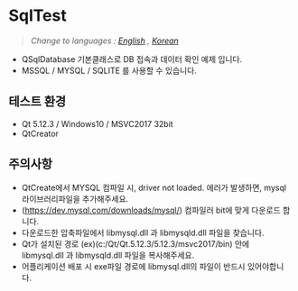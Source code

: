 # SqlTest
> *Change to languages : [English](README.en.md) , [Korean](README.md)*

- QSqlDatabase 기본클래스로 DB 접속과 데이터 확인 예제 입니다.
- MSSQL / MYSQL / SQLITE 를 사용할 수 있습니다.

## 테스트 환경
- Qt 5.12.3 / Windows10 / MSVC2017 32bit
- QtCreator

## 주의사항
- QtCreate에서 MYSQL 컴파일 시, driver not loaded. 에러가 발생하면, mysql 라이브러리파일을 추가해주세요.
- (https://dev.mysql.com/downloads/mysql/) 컴파일러 bit에 맞게 다운로드 합니다.
- 다운로드한 압축파일에서 libmysql.dll 과 libmysqld.dll 파일을 찾습니다.
- Qt가 설치된 경로 (ex)(c:/Qt/Qt.5.12.3/5.12.3/msvc2017/bin) 안에 libmysql.dll 과 libmysqld.dll 파일을 복사해주세요.
- 어플리케이션 배포 시 exe파일 경로에 libmysql.dll의 파일이 반드시 있어야합니다.







